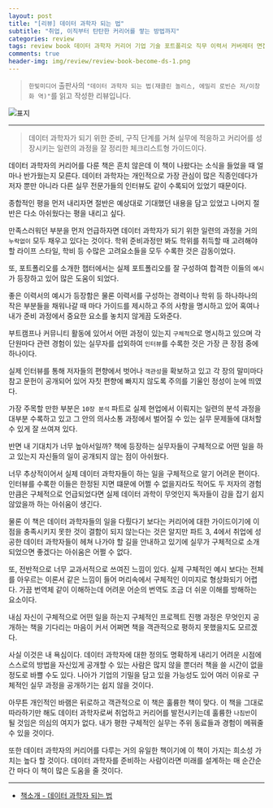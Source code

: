 ```yaml
---  
layout: post  
title: "[리뷰] 데이터 과학자 되는 법"  
subtitle: "취업, 이직부터 탄탄한 커리어를 쌓는 방법까지"  
categories: review  
tags: review book 데이터 과학자 커리어 기업 기술 포트폴리오 직무 이력서 커버레터 면접 제안 회사생활 분석 배포 협업 성장 커뮤니티 업그레이드      
comments: true  
header-img: img/review/review-book-become-ds-1.png
---  
```

  
> `한빛미디어` 출판사의 `"데이터 과학자 되는 법(재클린 놀리스, 에밀리 로빈슨 저/이창화 역)"`를 읽고 작성한 리뷰입니다.  

![표지](https://telegeam.github.io/assets/img/review/review-book-become-ds-1.png)  

---

> 데이터 과학자가 되기 위한 준비, 구직 단계를 거쳐 실무에 적응하고 커리어를 성장시키는 일련의 과정을 잘 정리한 체크리스트형 가이드이다.

데이터 과학자의 커리어를 다룬 책은 흔치 않은데 이 책이 나왔다는 소식을 들었을 때 얼마나 반가웠는지 모른다. 데이터 과학자는 개인적으로 가장 관심이 많은 직종인데다가 저자 뿐만 아니라 다른 실무 전문가들의 인터뷰도 같이 수록되어 있었기 때문이다. 

종합적인 평을 먼저 내리자면 절반은 예상대로 기대했던 내용을 담고 있었고 나머지 절반은 다소 아쉬웠다는 평을 내리고 싶다.

만족스러워던 부분을 먼저 언급하자면 데이터 과학자가 되기 위한 일련의 과정을 거의 `누락없이` 모두 채우고 있다는 것이다. 학위 준비과정만 봐도 학위를 취득할 때 고려해야 할 라이프 스타일, 학비 등 수많은 고려요소들을 모두 수록한 것은 감동이었다. 

또, 포트폴리오를 소개한 챕터에서는 실제 포트폴리오를 잘 구성하여 합격한 이들의 `예시`가 등장하고 있어 많은 도움이 되었다. 

좋은 이력서의 예시가 등장함은 물론 이력서를 구성하는 경력이나 학위 등 하나하나의 작은 부분들을 채워나갈 때 마다 가이드를 제시하고 주의 사항을 명시하고 있어 혹여나 내가 준비 과정에서 중요한 요소를 놓치지 않게끔 도와준다.

부트캠프나 커뮤니티 활동에 있어서 어떤 과정이 있는지 `구체적`으로 명시하고 있으며 각 단원마다 관련 경험이 있는 실무자를 섭외하여 `인터뷰`를 수록한 것은 가장 큰 장점 중에 하나이다. 

실제 인터뷰를 통해 저자들의 편향에서 벗어나 `객관성`을 확보하고 있고 각 장의 말미마다 참고 문헌이 공개되어 있어 자칫 편향에 빠지지 않도록 주의를 기울인 정성이 눈에 띄였다.

가장 주목할 만한 부분은 `10장 분석` 파트로 실제 현업에서 이뤄지는 일련의 분석 과정을 대부분 수록하고 있고 그 안의 의사소통 과정에서 벌어질 수 있는 실무 문제들에 대처할 수 있게 잘 쓰여져 있다.

반면 내 기대치가 너무 높아서일까? 책에 등장하는 실무자들이 구체적으로 어떤 일을 하고 있는지 자신들의 일이 공개되지 않는 점이 아쉬웠다. 

너무 추상적이어서 실제 데이터 과학자들이 하는 일을 구체적으로 알기 어려운 편이다. 인터뷰를 수록한 이들은 한정된 지면 떄문에 어쩔 수 없을지라도 적어도 두 저자의 경험만큼은 구체적으로 언급되었다면 실제 데이터 과학이 무엇인지 독자들이 감을 잡기 쉽지 않았을까 하는 아쉬움이 생긴다. 

물론 이 책은 데이터 과학자들의 일을 다뤘다기 보다는 커리어에 대한 가이드이기에 이 점을 충족시키지 못한 것이 결함이 되지 않는다는 것은 알지만 파트 3, 4에서 취업에 성공한 데이터 과학자들이 헤쳐 나가야 할 길을 안내하고 있기에 실무가 구체적으로 소개되었으면 좋겠다는 아쉬움은 어쩔 수 없다.

또, 전반적으로 너무 교과서적으로 쓰여진 느낌이 있다. 실제 구체적인 예시 보다는 전체를 아우르는 이론서 같은 느낌이 들어 머리속에서 구체적인 이미지로 형상화되기 어렵다. 가끔 번역체 같이 이해하는데 어려운 어순의 번역도 조금 더 쉬운 이해를 방해하는 요소이다. 

내심 자신이 구체적으로 어떤 일을 하는지 구체적인 프로젝트 진행 과정은 무엇인지 공개하는 책을 기다리는 마음이 커서 어쩌면 책을 객관적으로 평하지 못했을지도 모르겠다. 

사실 이것은 내 욕심이다. 데이터 과학자에 대한 정의도 명확하게 내리기 어려운 시점에 스스로의 방법을 자신있게 공개할 수 있는 사람은 많지 않을 뿐더러 책을 쓸 시간이 없을 정도로 바쁠 수도 있다. 나아가 기업의 기밀을 담고 있을 가능성도 있어 여러 이유로 구체적인 실무 과정을 공개하기는 쉽지 않을 것이다. 

아무튼 개인적인 바램은 뒤로하고 객관적으로 이 책은 훌륭한 책이 맞다. 이 책을 그대로 따라하기만 해도 데이터 과학자로써 취업하고 커리어를 발전시키는데 훌륭한 `나침반`이 될 것임은 의심의 여지가 없다. 내가 평한 구체적인 실무는 주위 동료들과 경험이 메꿔줄 수 있을 것이다. 

또한 데이터 과학자의 커리어를 다루는 거의 유일한 책이기에 이 책이 가지는 희소성 가치는 높다 할 것이다. 데이터 과학자를 준비하는 사람이라면 미래를 설계하는 매 순간순간 마다 이 책이 많은 도움을 줄 것이다. 

---

* [책소개 - 데이터 과학자 되는 법](http://www.yes24.com/Product/Goods/105156827)


